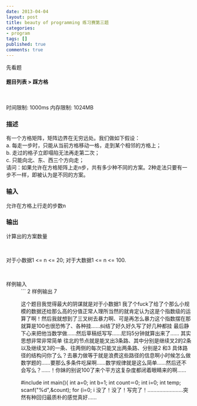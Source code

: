 ```yaml
---
date: 2013-04-04
layout: post
title: beauty of programming 练习赛第三题
categories:
- program
tags: []
published: true
comments: true
---
```

<p>先看题</p>

<p><h4>题目列表 > 踩方格</h4>
</p>

<p><div class="coding-problem">		<br />
	<p>时间限制: 1000ms    内存限制: 1024MB</p>
    <p /><h3>描述</h3><p>有一个方格矩阵，矩阵边界在无穷远处。我们做如下假设：<br />a.    每走一步时，只能从当前方格移动一格，走到某个相邻的方格上；<br />b.    走过的格子立即塌陷无法再走第二次；<br />c.    只能向北、东、西三个方向走；<br />请问：如果允许在方格矩阵上走n步，共有多少种不同的方案。2种走法只要有一步不一样，即被认为是不同的方案。</p><h3>输入</h3><p>允许在方格上行走的步数n</p><h3>输出</h3><p>计算出的方案数量</p><p><br /></p>对于小数据1 &lt;= n &lt;= 20; 对于大数据1 &lt;= n &lt;= 100.<p><br /></p></div></p>
	<dl class="content">
		<dt>样例输入</dt>
		<dd>
```
2
		样例输出
		7


这个题目我觉得最大的阴谋就是对于小数据1
我了个fuck了给了个那么小规模的数据还给那么高的分值正常人理所当然的就肯定认为这是个指数级的运算了啊！然后我就想到了三叉树去暴力啊、可是再怎么暴力这个指数摆在那就算是100也很恐怖了、各种挂……纠结了好久好久写了好几种都挂
最后静下心来把他当数学做……然后草稿纸写写……尼玛5分钟就算出来了……
其实思想非常非常简单 往北的节点就是能叉出3条路、其中分别是继续叉2的2条以及继续叉3的一条、往两侧的每次只能叉出两条路、分别是2 和3 具体路径的结构问你了么？去暴力做等于就是浪费这些路径的信息啊小时候怎么做数学题的……要那么多条件吃屎啊……数学规律就是这么简单……然后还不会写么？……！你妹的别说100了来个平方这复杂度都闭着眼睛来的啊……

#include
int main(){
    int a=0;
    int b=1;
    int count＝0;
    int i=0;
    int temp;
    scanf("%d",&count);
    for (i=0; i
没了！没了！写完了！……………………突然有种回归最质朴的感觉真好……
>

```
